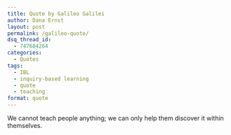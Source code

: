 ```yaml
---
title: Quote by Galileo Galilei
author: Dana Ernst
layout: post
permalink: /galileo-quote/
dsq_thread_id:
  - 747684264
categories:
  - Quotes
tags:
  - IBL
  - inquiry-based learning
  - quote
  - teaching
format: quote
---
```


<i class="fa fa-quote-left fa-2x fa-pull-left fa-border"></i>We cannot teach people anything; we can only help them discover it within themselves.

